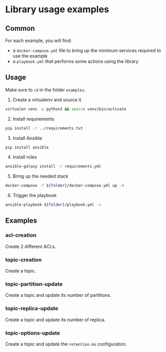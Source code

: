 # Library usage examples
## Common
For each example, you will find:
* a `docker-compose.yml` file to bring up the minimum services required to use the example
* a `playbook.yml` that performs some actions using the library

## Usage
Make sure to `cd` in the folder `examples`.
1. Create a virtualenv and source it
```bash
virtualen venv -p python3 && source venv/bin/activate
```
2. Install requirements
```bash
pip install -r ../requirements.txt
```
3. Install Ansible
```bash
pip install ansible
```
4. Install roles
```bash
ansible-galaxy install -r requirements.yml
```
5. Bring up the needed stack
```bash
docker-compose -f ${folder}/docker-compose.yml up -d
```
6. Trigger the playbook
```bash
ansible-playbook ${folder}/playbook.yml -v
```
## Examples
### acl-creation
Create 2 different ACLs.

### topic-creation
Create a topic.

### topic-partition-update
Create a topic and update its number of partitions.

### topic-replica-update
Create a topic and update its number of replica.

### topic-options-update
Create a topic and update the `retention.ms` configuration.
